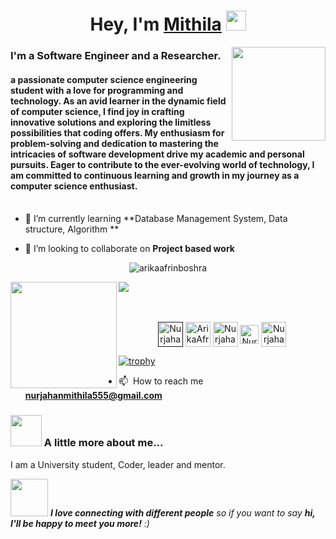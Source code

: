 <h1 align="center">Hey, I'm <a href="#" target="_blank">Mithila</a> <img
src="https://media.giphy.com/media/QZGbaNZq38Nd5qpRhD/giphy.gif" height="32" /></h1>

<img align='right' src="https://media.giphy.com/media/jz7nZTW5oEBZAAZ4ge/giphy.gif" width="150">
<h3>I'm a Software Engineer and a Researcher.<br></h3>
<h4>
a passionate computer science engineering student with a love for programming and technology. As an avid learner in the dynamic field of computer science, I find joy in crafting innovative solutions and exploring the limitless possibilities that coding offers. My enthusiasm for problem-solving and dedication to mastering the intricacies of software development drive my academic and personal pursuits. Eager to contribute to the ever-evolving world of technology, I am committed to continuous learning and growth in my journey as a computer science enthusiast.
<br>
<br>
</h4>

- 🌱 I’m currently learning **Database Management System, Data structure,  Algorithm **

- 👯 I’m looking to collaborate on **Project based work**

<!--Research Field: **Machine Learning, Micro-services, FinTech**.-->


<p align="center"> <img src="https://komarev.com/ghpvc/?username=nurjahan044" alt="arikaafrinboshra" /> </p>

<div>
  <img height="170" align="left" src="https://github-readme-stats.vercel.app/api?username=nurjahan044&count_private=true&include_all_commits=true&theme=highcontrast&bg_color=0,000000,130F40" />
  <img src="https://github-readme-stats.vercel.app/api/top-langs/?username=nurjahan044&layout=compact&theme=highcontrast&bg_color=0,000000,130F40&margin-w=200" />
</div>
<br>
<br>
<p align="center">
  <a href="" target="blank"><img align="center" src="https://img.icons8.com/color/48/000000/linkedin-circled.png" alt="Nurjahan Mithila" height="40" width="40" /></a>
<!-- <a href="" target="blank"><img align="center" src="https://www.researchgate.net/apple-touch-icon-180x180.png" alt="Arika-Boshra" height="30" width="30" /></a> -->
<a href="#" target="blank"><img align="center" src="https://img.icons8.com/nolan/64/twitter.png" alt="ArikaAfrin" height="40" width="40" /></a>
<a href="#" target="blank"><img align="center" src="https://img.icons8.com/fluent/48/000000/facebook-new.png" alt="Nurjahan Mithila" height="40" width="40" /></a>
<a href="#" target="blank"><img align="center" src="https://raw.githubusercontent.com/Raymo111/Raymo111/master/socials/instagram.svg" alt="Nurjahan Mithila" height="30" width="30" /></a>
<a href="#" target="blank"><img align="center" src="https://img.icons8.com/color/96/000000/discord-logo.png" alt="Nurjahan Mithila" height="40" width="40"/></a>

 
</p>


[![trophy](https://github-profile-trophy.vercel.app/?username=nurjahan044&theme=juicyfresh&no-frame=true&row=1&column=7&no-bg=true&margin-w=100)](https://github.com/ryo-ma/github-profile-trophy)

- 📫 󠀠󠀠 How to reach me **nurjahanmithila555@gmail.com**

### <img src="https://media.giphy.com/media/VgCDAzcKvsR6OM0uWg/giphy.gif" width="50"> A little more about me...  
I am a University student, Coder, leader and mentor.



<img src="https://media.giphy.com/media/LnQjpWaON8nhr21vNW/giphy.gif" width="60"> <em><b>I love connecting with different people</b> so if you want to say <b>hi, I'll be happy to meet you more!</b> :)</em>

<!--
-->
